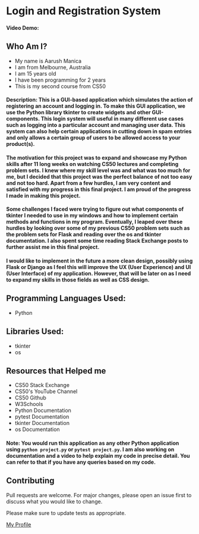 # Login and Registration System
#### Video Demo: <URL WILL GO HERE>

## **Who Am I?**
- My name is Aarush Manica
- I am from Melbourne, Australia
- I am 15 years old
- I have been programming for 2 years
- This is my second course from CS50

#### Description: This is a GUI-based application which simulates the action of registering an account and logging in. To make this GUI application, we use the Python library tkinter to create widgets and other GUI-components. This login system will useful in many different use cases such as logging into a particular account and managing user data. This system can also help certain applications in cutting down in spam entries and only allows a certain group of users to be allowed access to your product(s).

#### The motivation for this project was to expand and showcase my Python skills after 11 long weeks on watching CS50 lectures and completing problem sets. I knew where my skill level was and what was too much for me, but I decided that this project was the perfect balance of not too easy and not too hard. Apart from a few hurdles, I am very content and satisfied with my progress in this final project. I am proud of the progress I made in making this project.

#### Some challenges I faced were trying to figure out what components of tkinter I needed to use in my windows and how to implement certain methods and functions in my program. Eventually, I leaped over these hurdles by looking over some of my previous CS50 problem sets such as the problem sets for Flask and reading over the os and tkinter documentation. I also spent some time reading Stack Exchange posts to further assist me in this final project.

#### I would like to implement in the future a more clean design, possibly using Flask or Django as I feel this will improve the UX (User Experience) and UI (User Interface) of my application. However, that will be later on as I need to expand my skills in those fields as well as CSS design. 

## Programming Languages Used:
- Python

## Libraries Used:
- tkinter
- os

## Resources that Helped me
- CS50 Stack Exchange
- CS50's YouTube Channel
- CS50 Github
- W3Schools
- Python Documentation
- pytest Documentation
- tkinter Documentation
- os Documentation

#### Note: You would run this application as any other Python application using `python project.py` or `pytest project.py`. I am also working on documentation and a video to help explain my code in precise detail. You can refer to that if you have any queries based on my code. 

## Contributing
Pull requests are welcome. For major changes, please open an issue first to discuss what you would like to change.

Please make sure to update tests as appropriate.

[My Profile](https://github.com/aarushmanica)
